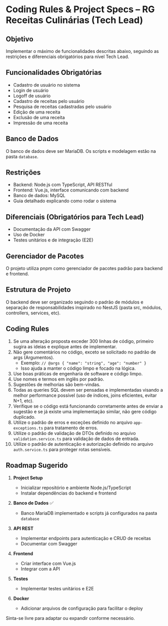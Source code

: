 # Coding Rules & Project Specs – RG Receitas Culinárias (Tech Lead)

## Objetivo

Implementar o máximo de funcionalidades descritas abaixo, seguindo as restrições e diferenciais obrigatórios para nível Tech Lead.

## Funcionalidades Obrigatórias

- Cadastro de usuário no sistema
- Login de usuário
- Logoff de usuário
- Cadastro de receitas pelo usuário
- Pesquisa de receitas cadastradas pelo usuário
- Edição de uma receita
- Exclusão de uma receita
- Impressão de uma receita

## Banco de Dados

O banco de dados deve ser MariaDB. Os scripts e modelagem estão na pasta `database`.

## Restrições

- Backend: Node.js com TypeScript, API RESTful
- Frontend: Vue.js, interface comunicando com backend
- Banco de dados: MySQL
- Guia detalhado explicando como rodar o sistema

## Diferenciais (Obrigatórios para Tech Lead)

- Documentação da API com Swagger
- Uso de Docker
- Testes unitários e de integração (E2E)

## Gerenciador de Pacotes

O projeto utiliza pnpm como gerenciador de pacotes padrão para backend e frontend.

## Estrutura de Projeto

O backend deve ser organizado seguindo o padrão de módulos e separação de responsabilidades inspirado no NestJS (pasta src, módulos, controllers, services, etc).

## Coding Rules

1. Se uma alteração proposta exceder 300 linhas de código, primeiro sugira as ideias e explique antes de implementar.
2. Não gere comentários no código, exceto se solicitado no padrão de args (Argumentos).
   - Exemplo: `// @args { "name": "string", "age": "number" }`
   - Isso ajuda a manter o código limpo e focado na lógica.
3. Use boas práticas de engenharia de software e código limpo.
4. Use nomes e termos em inglês por padrão.
5. Sugestões de melhorias são bem-vindas.
6. Todas as queries SQL devem ser pensadas e implementadas visando a melhor performance possível (uso de índices, joins eficientes, evitar N+1, etc).
7. Verifique se o código está funcionando corretamente antes de enviar a sugestão e se já existe uma implementação similar, não gere código duplicado.
8. Utilize o padrão de erros e exceções definido no arquivo `app-exceptions.ts` para tratamento de erros.
9. Utilize o padrão de validação de DTOs definido no arquivo `validation.service.ts` para validação de dados de entrada.
10. Utilize o padrão de autenticação e autorização definido no arquivo `auth.service.ts` para proteger rotas sensíveis.

## Roadmap Sugerido

1. **Project Setup**
   - Inicializar repositório e ambiente Node.js/TypeScript
   - Instalar dependências do backend e frontend
2. **Banco de Dados** ✅

   - Banco MariaDB implementado e scripts já configurados na pasta `database`
3. **API REST**
   - Implementar endpoints para autenticação e CRUD de receitas
   - Documentar com Swagger
4. **Frontend**
   - Criar interface com Vue.js
   - Integrar com a API
5. **Testes**
   - Implementar testes unitários e E2E
6. **Docker**
   - Adicionar arquivos de configuração para facilitar o deploy

Sinta-se livre para adaptar ou expandir conforme necessário.
